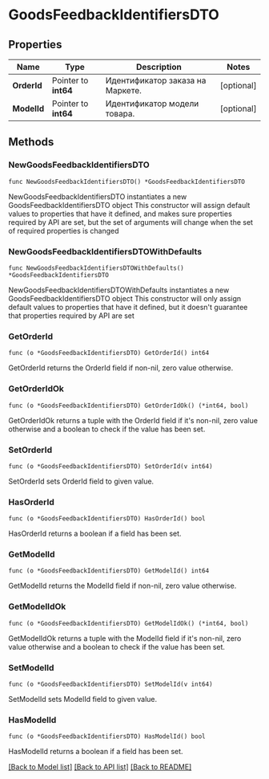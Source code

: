 # GoodsFeedbackIdentifiersDTO

## Properties

Name | Type | Description | Notes
------------ | ------------- | ------------- | -------------
**OrderId** | Pointer to **int64** | Идентификатор заказа на Маркете. | [optional] 
**ModelId** | Pointer to **int64** | Идентификатор модели товара. | [optional] 

## Methods

### NewGoodsFeedbackIdentifiersDTO

`func NewGoodsFeedbackIdentifiersDTO() *GoodsFeedbackIdentifiersDTO`

NewGoodsFeedbackIdentifiersDTO instantiates a new GoodsFeedbackIdentifiersDTO object
This constructor will assign default values to properties that have it defined,
and makes sure properties required by API are set, but the set of arguments
will change when the set of required properties is changed

### NewGoodsFeedbackIdentifiersDTOWithDefaults

`func NewGoodsFeedbackIdentifiersDTOWithDefaults() *GoodsFeedbackIdentifiersDTO`

NewGoodsFeedbackIdentifiersDTOWithDefaults instantiates a new GoodsFeedbackIdentifiersDTO object
This constructor will only assign default values to properties that have it defined,
but it doesn't guarantee that properties required by API are set

### GetOrderId

`func (o *GoodsFeedbackIdentifiersDTO) GetOrderId() int64`

GetOrderId returns the OrderId field if non-nil, zero value otherwise.

### GetOrderIdOk

`func (o *GoodsFeedbackIdentifiersDTO) GetOrderIdOk() (*int64, bool)`

GetOrderIdOk returns a tuple with the OrderId field if it's non-nil, zero value otherwise
and a boolean to check if the value has been set.

### SetOrderId

`func (o *GoodsFeedbackIdentifiersDTO) SetOrderId(v int64)`

SetOrderId sets OrderId field to given value.

### HasOrderId

`func (o *GoodsFeedbackIdentifiersDTO) HasOrderId() bool`

HasOrderId returns a boolean if a field has been set.

### GetModelId

`func (o *GoodsFeedbackIdentifiersDTO) GetModelId() int64`

GetModelId returns the ModelId field if non-nil, zero value otherwise.

### GetModelIdOk

`func (o *GoodsFeedbackIdentifiersDTO) GetModelIdOk() (*int64, bool)`

GetModelIdOk returns a tuple with the ModelId field if it's non-nil, zero value otherwise
and a boolean to check if the value has been set.

### SetModelId

`func (o *GoodsFeedbackIdentifiersDTO) SetModelId(v int64)`

SetModelId sets ModelId field to given value.

### HasModelId

`func (o *GoodsFeedbackIdentifiersDTO) HasModelId() bool`

HasModelId returns a boolean if a field has been set.


[[Back to Model list]](../README.md#documentation-for-models) [[Back to API list]](../README.md#documentation-for-api-endpoints) [[Back to README]](../README.md)


